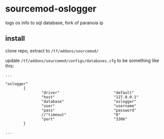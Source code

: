 # sourcemod-oslogger
logs os info to sql database, fork of paranoia ip

## install

clone repo, extract to `/tf/addons/sourcemod/`

update `/tf/addons/sourcemod/configs/databases.cfg` to be something like this:

```
...

"oslogger"
        {
                "driver"                        "default"
                "host"                          "127.0.0.1"
                "database"                      "oslogger"
                "user"                          "username"
                "pass"                          "password"
                //"timeout"                     "0"
                "port"                          "3306"
        }

...
```

